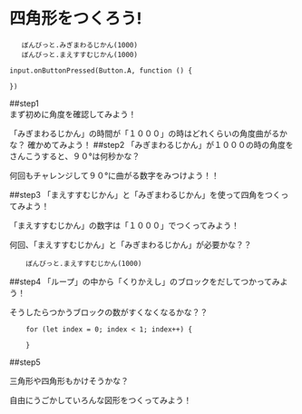 # 四角形をつくろう!

```ghost
   ぼんびっと.みぎまわるじかん(1000)
   ぼんびっと.まえすすむじかん(1000)
```

```template
input.onButtonPressed(Button.A, function () {
	
})

```


##step1    
まず初めに角度を確認してみよう！

「みぎまわるじかん」の時間が「１０００」の時はどれくらいの角度曲がるかな？
確かめてみよう！
##step2
「みぎまわるじかん」が１０００の時の角度をさんこうすると、９０°は何秒かな？

何回もチャレンジして９０°に曲がる数字をみつけよう！！

##step3
「まえすすむじかん」と「みぎまわるじかん」を使って四角をつくってみよう！

「まえすすむじかん」の数字は「１０００」でつくってみよう！

何回、「まえすすむじかん」と「みぎまわるじかん」が必要かな？？

```blocks
    ぼんびっと.まえすすむじかん(1000)
```


##step4
「ループ」の中から「くりかえし」のブロックをだしてつかってみよう！

そうしたらつかうブロックの数がすくなくなるかな？？
```blocks
    for (let index = 0; index < 1; index++) {
    	
    }
```

##step5

三角形や四角形もかけそうかな？

自由にうごかしていろんな図形をつくってみよう！